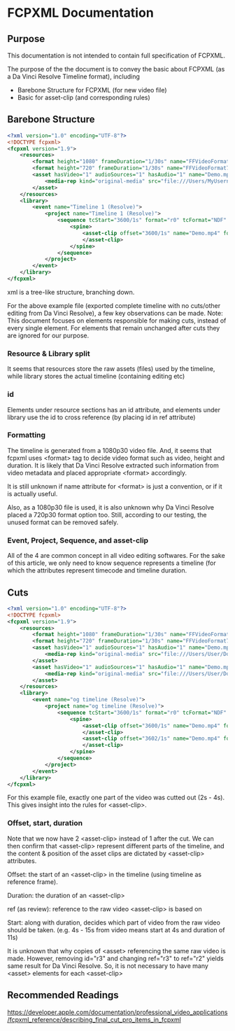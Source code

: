 # FCPXML Documentation

## Purpose

This documentation is not intended to contain full specification of FCPXML.

The purpose of the the document is to convey the basic about FCPXML (as a Da Vinci Resolve Timeline format), including

- Barebone Structure for FCPXML (for new video file)
- Basic for asset-clip (and corresponding rules)

## Barebone Structure

```xml
<?xml version="1.0" encoding="UTF-8"?>
<!DOCTYPE fcpxml>
<fcpxml version="1.9">
    <resources>
        <format height="1080" frameDuration="1/30s" name="FFVideoFormat1080p30" width="1920" id="r0"/>
        <format height="720" frameDuration="1/30s" name="FFVideoFormat720p30" width="1280" id="r1"/>
        <asset hasVideo="1" audioSources="1" hasAudio="1" name="Demo.mp4" format="r1" start="0/1s" audioChannels="2" id="r2" duration="3853/30s">
            <media-rep kind="original-media" src="file:///Users/MyUsername/Downloads/Demo.mp4"/>
        </asset>
    </resources>
    <library>
        <event name="Timeline 1 (Resolve)">
            <project name="Timeline 1 (Resolve)">
                <sequence tcStart="3600/1s" format="r0" tcFormat="NDF" duration="3853/30s">
                    <spine>
                        <asset-clip offset="3600/1s" name="Demo.mp4" format="r1" tcFormat="NDF" start="0/1s" ref="r2" enabled="1" duration="3853/30s">
                        </asset-clip>
                    </spine>
                </sequence>
            </project>
        </event>
    </library>
</fcpxml>
```

xml is a tree-like structure, branching down.

For the above example file (exported complete timeline with no cuts/other editing from Da Vinci Resolve), a few key observations can be made. Note: This document focuses on elements responsible for making cuts, instead of every single element. For elements that remain unchanged after cuts they are ignored for our purpose.

### Resource & Library split

It seems that resources store the raw assets (files) used by the timeline, while library stores the actual timeline (containing editing etc)

### id

Elements under resource sections has an id attribute, and elements under library use the id to cross reference (by placing id in ref attribute)

### Formatting

The timeline is generated from a 1080p30 video file. And, it seems that fcpxml uses <format\> tag to decide video format such as video, height and duration. It is likely that Da Vinci Resolve extracted such information from video metadata and placed appropriate <format\> accordingly.

It is still unknown if name attribute for <format\> is just a convention, or if it is actually useful.

Also, as a 1080p30 file is used, it is also unknown why Da Vinci Resolve placed a 720p30 format option too. Still, according to our testing, the unused format can be removed safely.

### Event, Project, Sequence, and asset-clip

All of the 4 are common concept in all video editing softwares. For the sake of this article, we only need to know sequence represents a timeline (for which the attributes represent timecode and timeline duration.

## Cuts

```xml
<?xml version="1.0" encoding="UTF-8"?>
<!DOCTYPE fcpxml>
<fcpxml version="1.9">
    <resources>
        <format height="1080" frameDuration="1/30s" name="FFVideoFormat1080p30" width="1920" id="r0"/>
        <format height="720" frameDuration="1/30s" name="FFVideoFormat720p30" width="1280" id="r1"/>
        <asset hasVideo="1" audioSources="1" hasAudio="1" name="Demo.mp4" format="r1" start="0/1s" audioChannels="2" id="r2" duration="3853/30s">
            <media-rep kind="original-media" src="file:///Users/User/Downloads/Demo.mp4"/>
        </asset>
        <asset hasVideo="1" audioSources="1" hasAudio="1" name="Demo.mp4" format="r1" start="0/1s" audioChannels="2" id="r3" duration="3853/30s">
            <media-rep kind="original-media" src="file:///Users/User/Downloads/Demo.mp4"/>
        </asset>
    </resources>
    <library>
        <event name="og timeline (Resolve)">
            <project name="og timeline (Resolve)">
                <sequence tcStart="3600/1s" format="r0" tcFormat="NDF" duration="3793/30s">
                    <spine>
                        <asset-clip offset="3600/1s" name="Demo.mp4" format="r1" tcFormat="NDF" start="0/1s" ref="r2" enabled="1" duration="2/1s">
                        </asset-clip>
                        <asset-clip offset="3602/1s" name="Demo.mp4" format="r1" tcFormat="NDF" start="4/1s" ref="r3" enabled="1" duration="3733/30s">
                        </asset-clip>
                    </spine>
                </sequence>
            </project>
        </event>
    </library>
</fcpxml>
```

For this example file, exactly one part of the video was cutted out (2s - 4s). This gives insight into the rules for <asset-clip\>.

### Offset, start, duration

Note that we now have 2 <asset-clip\> instead of 1 after the cut. We can then confirm that <asset-clip\> represent different parts of the timeline, and the content & position of the asset clips are dictated by <asset-clip\> attributes.

Offset: the start of an <asset-clip\> in the timeline (using timeline as reference frame).

Duration: the duration of an <asset-clip\>

ref (as review): reference to the raw video <asset-clip\> is based on

Start: along with duration, decides which part of video from the raw video should be taken. (e.g. 4s - 15s from video means start at 4s and duration of 11s)

It is unknown that why copies of <asset\> referencing the same raw video is made. However, removing id="r3" and changing ref="r3" to ref="r2" yields same result for Da Vinci Resolve. So, it is not necessary to have many <asset\> elements for each <asset-clip\>

## Recommended Readings

<https://developer.apple.com/documentation/professional_video_applications/fcpxml_reference/describing_final_cut_pro_items_in_fcpxml>
